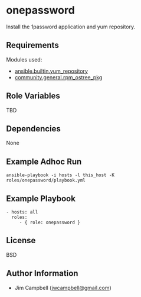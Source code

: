 onepassword
===========

Install the 1password application and yum repository.

Requirements
------------

Modules used:

  * [ansible.builtin.yum_repository](https://docs.ansible.com/ansible/latest/collections/ansible/builtin/yum_repository_module.html)
  * [community.general.rpm_ostree_pkg](https://docs.ansible.com/ansible/latest/collections/community/general/rpm_ostree_pkg_module.html)


Role Variables
--------------

TBD

Dependencies
------------

None

Example Adhoc Run
-----------------

`ansible-playbook -i hosts -l this_host -K roles/onepassword/playbook.yml`

Example Playbook
----------------

    - hosts: all
      roles:
         - { role: onepassword }

License
-------

BSD

Author Information
------------------

  * Jim Campbell (jwcampbell@gmail.com)
